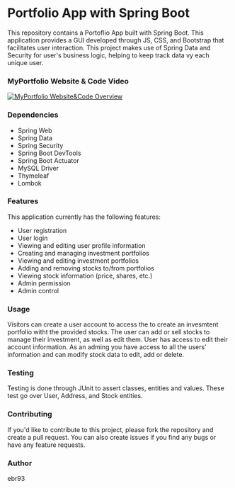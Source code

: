 # Portfolio App with Spring Boot
This repository contains a Portoflio App built with Spring Boot. This application provides a GUI developed through JS, CSS, and Bootstrap that facilitates user interaction. This project makes use of Spring Data and Security for user's business logic, helping to keep track data vy each unique user.

### MyPortfolio Website & Code Video

[![MyPortfolio Website&Code Overview](http://img.youtube.com/vi/QTnOmmza-aQ/0.jpg)](https://youtu.be/QTnOmmza-aQ "MyPortfolio Website&Code Overview")

### Dependencies
* Spring Web
* Spring Data
* Spring Security
* Spring Boot DevTools
* Spring Boot Actuator
* MySQL Driver
* Thymeleaf
* Lombok

### Features
This application currently has the following features:

* User registration
* User login
* Viewing and editing user profile information
* Creating and managing investment portfolios
* Viewing and editing investment portfolios
* Adding and removing stocks to/from portfolios
* Viewing stock information (price, shares, etc.)
* Admin permission
* Admin control

### Usage
Visitors can create a user account to access the to create an invesmtent portfolio witht the provided stocks. The user can add or sell stocks to manage their investment, as well as edit them. User has access to edit their account information. As an adming you have access to all the users' information and can modify stock data to edit, add or delete.

### Testing
Testing is done through JUnit to assert classes, entities and values. These test go over User, Address, and Stock entities.

### Contributing
If you'd like to contribute to this project, please fork the repository and create a pull request. You can also create issues if you find any bugs or have any feature requests.

### Author
ebr93